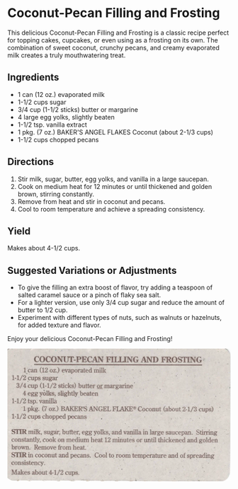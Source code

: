 **Coconut-Pecan Filling and Frosting**
=====================================

This delicious Coconut-Pecan Filling and Frosting is a classic recipe perfect for topping cakes, cupcakes, or even using as a frosting on its own. The combination of sweet coconut, crunchy pecans, and creamy evaporated milk creates a truly mouthwatering treat.

**Ingredients**
---------------

* 1 can (12 oz.) evaporated milk
* 1-1/2 cups sugar
* 3/4 cup (1-1/2 sticks) butter or margarine
* 4 large egg yolks, slightly beaten
* 1-1/2 tsp. vanilla extract
* 1 pkg. (7 oz.) BAKER'S ANGEL FLAKES Coconut (about 2-1/3 cups)
* 1-1/2 cups chopped pecans

**Directions**
--------------

1. Stir milk, sugar, butter, egg yolks, and vanilla in a large saucepan.
2. Cook on medium heat for 12 minutes or until thickened and golden brown, stirring constantly.
3. Remove from heat and stir in coconut and pecans.
4. Cool to room temperature and achieve a spreading consistency.

**Yield**
--------

Makes about 4-1/2 cups.

**Suggested Variations or Adjustments**
-----------------------------------------

* To give the filling an extra boost of flavor, try adding a teaspoon of salted caramel sauce or a pinch of flaky sea salt.
* For a lighter version, use only 3/4 cup sugar and reduce the amount of butter to 1/2 cup.
* Experiment with different types of nuts, such as walnuts or hazelnuts, for added texture and flavor.

Enjoy your delicious Coconut-Pecan Filling and Frosting!



![Recipe scan 1](images/Coconut%20Pecan%20Filling%20and%20Frosting-1.webp)
